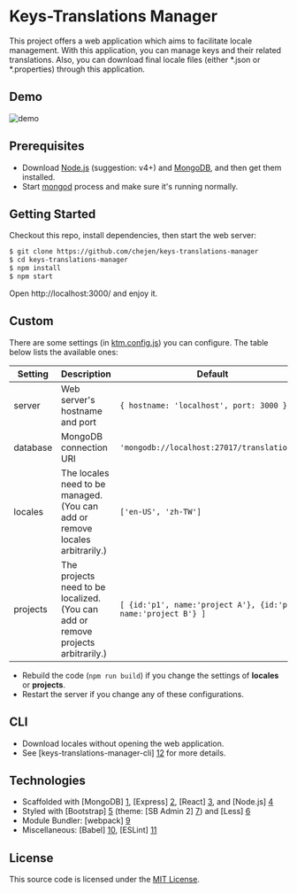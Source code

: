 # Keys-Translations Manager
This project offers a web application which aims to facilitate locale management. With this application, you can manage keys and their related translations. Also, you can download final locale files (either *.json or *.properties) through this application.


## Demo
![demo](https://cloud.githubusercontent.com/assets/14872888/13722929/33d4bd16-e890-11e5-87ea-8809f7a9f81d.gif)


## Prerequisites
* Download [Node.js](https://nodejs.org/en/) (suggestion: v4+) and [MongoDB](https://www.mongodb.org/), and then get them installed.
* Start [mongod](https://docs.mongodb.org/manual/tutorial/manage-mongodb-processes/) process and make sure it's running normally.


## Getting Started
Checkout this repo, install dependencies, then start the web server:
```sh
$ git clone https://github.com/chejen/keys-translations-manager
$ cd keys-translations-manager
$ npm install
$ npm start
```
Open http://localhost:3000/ and enjoy it.


## Custom
There are some settings (in [ktm.config.js](./ktm.config.js)) you can configure. The table below lists the available ones:

| **Setting** | **Description** |**Default**|
|----------|-------|---|
|  server  |   Web server's hostname and port    | ```{ hostname: 'localhost', port: 3000 }```  |
|  database  |   MongoDB connection URI    | ```'mongodb://localhost:27017/translationdb'```  |
|  locales  |   The locales need to be managed. (You can add or remove locales arbitrarily.)    | ```['en-US', 'zh-TW']```  |
|  projects  |   The projects need to be localized. (You can add or remove projects arbitrarily.)    | ```[ {id:'p1', name:'project A'}, {id:'p2', name:'project B'} ]```  |

* Rebuild the code (```npm run build```) if you change the settings of **locales** or **projects**.
* Restart the server if you change any of these configurations.


## CLI
* Download locales without opening the web application.
* See [keys-translations-manager-cli] [12] for more details.


## Technologies
* Scaffolded with [MongoDB] [1], [Express] [2], [React] [3], and [Node.js] [4]
* Styled with [Bootstrap] [5] (theme: [SB Admin 2] [7]) and [Less] [6]
* Module Bundler: [webpack] [9]
* Miscellaneous: [Babel] [10], [ESLint] [11]


## License
This source code is licensed under the [MIT License](http://www.opensource.org/licenses/MIT).

[1]: https://www.mongodb.org/
[2]: http://expressjs.com/
[3]: https://facebook.github.io/react/
[4]: https://nodejs.org/en/
[5]: http://getbootstrap.com/
[6]: http://lesscss.org/
[7]: http://startbootstrap.com/template-overviews/sb-admin-2/
[8]: http://formatjs.io/react/
[9]: https://webpack.github.io/
[10]: https://babeljs.io/
[11]: http://eslint.org/
[12]: https://github.com/chejen/keys-translations-manager/tree/master/packages/keys-translations-manager-cli
